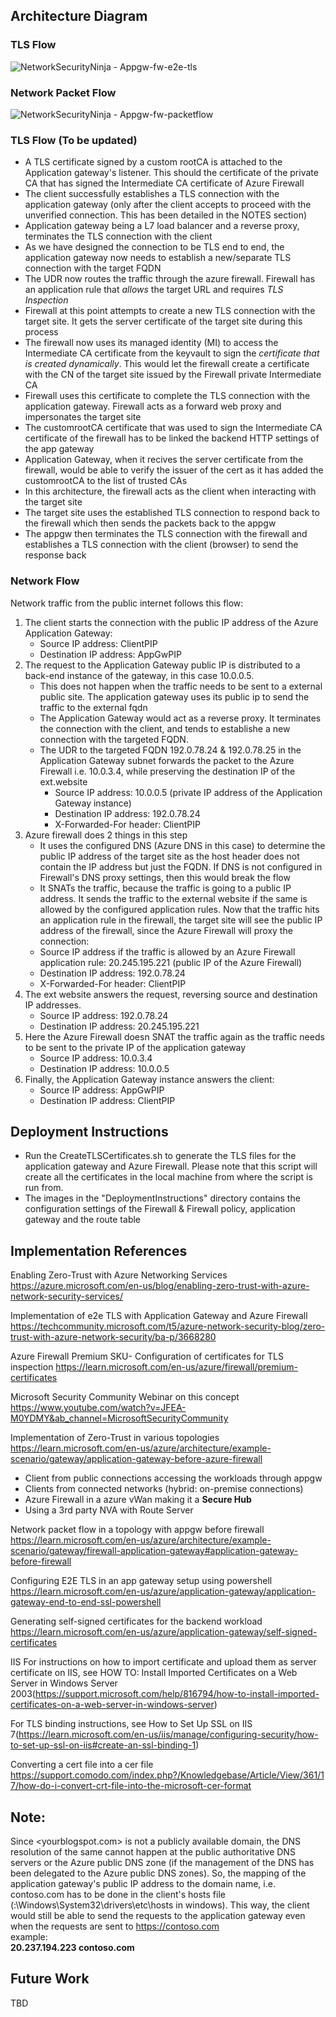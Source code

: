 ## Architecture Diagram
### TLS Flow
![NetworkSecurityNinja - Appgw-fw-e2e-tls](https://user-images.githubusercontent.com/13979783/210385376-310f8728-2d47-477e-8061-2badeb09ea96.png)

### Network Packet Flow
![NetworkSecurityNinja - Appgw-fw-packetflow](https://user-images.githubusercontent.com/13979783/210385277-a8e62633-13aa-416e-a68d-90d3c09efec2.png)


### TLS Flow (To be updated)
- A TLS certificate signed by a custom rootCA is attached to the Application gateway's listener. This should the certificate of the private CA that has signed the Intermediate CA certificate of Azure Firewall
- The client successfully establishes a TLS connection with the application gateway (only after the client accepts to proceed with the unverified connection. This has been detailed in the NOTES section)
- Application gateway being a L7 load balancer and a reverse proxy, terminates the TLS connection with the client
- As we have designed the connection to be TLS end to end, the application gateway now needs to establish a new/separate TLS connection with the target FQDN
- The UDR now routes the traffic through the azure firewall. Firewall has an application rule that *allows* the target URL and requires *TLS Inspection*
- Firewall at this point attempts to create a new TLS connection with the target site. It gets the server certificate of the target site during this process
- The firewall now uses its managed identity (MI) to access the Intermediate CA certificate from the keyvault to sign the *certificate that is created dynamically*. This would let the firewall create a certificate with the CN of the target site issued by the Firewall private Intermediate CA
- Firewall uses this certificate to complete the TLS connection with the application gateway. Firewall acts as a forward web proxy and impersonates the target site
- The customrootCA certificate that was used to sign the Intermediate CA certificate of the firewall has to be linked the backend HTTP settings of the app gateway
- Application Gateway, when it recives the server certificate from the firewall, would be able to verify the issuer of the cert as it has added the customrootCA to the list of trusted CAs
- In this architecture, the firewall acts as the client when interacting with the target site
- The target site uses the established TLS connection to respond back to the firewall which then sends the packets back to the appgw
- The appgw then terminates the TLS connection with the firewall and establishes a TLS connection with the client (browser) to send the response back

### Network Flow
Network traffic from the public internet follows this flow:

1. The client starts the connection with the public IP address of the Azure Application Gateway:
   - Source IP address: ClientPIP
   - Destination IP address: AppGwPIP
2. The request to the Application Gateway public IP is distributed to a back-end instance of the gateway, in this case 10.0.0.5.
   - This does not happen when the traffic needs to be sent to a external public site. The application gateway uses its public ip to send the traffic to the external fqdn
   - The Application Gateway would act as a reverse proxy. It terminates the connection with the client, and tends to establishe a new connection with the targeted FQDN.
   - The UDR to the targeted FQDN 192.0.78.24 & 192.0.78.25 in the Application Gateway subnet forwards the packet to the Azure Firewall i.e. 10.0.3.4, while preserving the destination IP of the ext.website
     - Source IP address: 10.0.0.5 (private IP address of the Application Gateway instance)
     - Destination IP address: 192.0.78.24
     - X-Forwarded-For header: ClientPIP
3. Azure firewall does 2 things in this step
   - It uses the configured DNS (Azure DNS in this case) to determine the public IP address of the target site as the host header does not contain the IP address but just the FQDN. If DNS is not configured in Firewall's DNS proxy settings, then this would break the flow 
   - It SNATs the traffic, because the traffic is going to a public IP address. It sends the traffic to the external website if the same is allowed by the configured application rules. Now that the traffic hits an application rule in the firewall, the target site will see the public IP address of the firewall, since the Azure Firewall will proxy the connection:
   - Source IP address if the traffic is allowed by an Azure Firewall application rule: 20.245.195.221 (public IP of the Azure Firewall)
   - Destination IP address: 192.0.78.24
   - X-Forwarded-For header: ClientPIP
4. The ext website answers the request, reversing source and destination IP addresses.
   - Source IP address: 192.0.78.24
   - Destination IP address: 20.245.195.221
5. Here the Azure Firewall doesn SNAT the traffic again as the traffic needs to be sent to the private IP of the application gateway
   - Source IP address: 10.0.3.4
   - Destination IP address: 10.0.0.5
6. Finally, the Application Gateway instance answers the client:
   - Source IP address: AppGwPIP
   - Destination IP address: ClientPIP  


## Deployment Instructions
- Run the CreateTLSCertificates.sh to generate the TLS files for the application gateway and Azure Firewall. Please note that this script will create all the certificates in the local machine from where the script is run from.  
- The images in the "DeploymentInstructions" directory contains the configuration settings of the Firewall & Firewall policy, application gateway and the route table

## Implementation References

Enabling Zero-Trust with Azure Networking Services
https://azure.microsoft.com/en-us/blog/enabling-zero-trust-with-azure-network-security-services/

Implementation of e2e TLS with Application Gateway and Azure Firewall
https://techcommunity.microsoft.com/t5/azure-network-security-blog/zero-trust-with-azure-network-security/ba-p/3668280

Azure Firewall Premium SKU- Configuration of certificates for TLS inspection
https://learn.microsoft.com/en-us/azure/firewall/premium-certificates

Microsoft Security Community Webinar on this concept
https://www.youtube.com/watch?v=JFEA-M0YDMY&ab_channel=MicrosoftSecurityCommunity

Implementation of Zero-Trust in various topologies
https://learn.microsoft.com/en-us/azure/architecture/example-scenario/gateway/application-gateway-before-azure-firewall  
- Client from public connections accessing the workloads through appgw
- Clients from connected networks (hybrid: on-premise connections)
- Azure Firewall in a azure vWan making it a **Secure Hub** 
- Using a 3rd party NVA with Route Server

Network packet flow in a topology with appgw before firewall
https://learn.microsoft.com/en-us/azure/architecture/example-scenario/gateway/firewall-application-gateway#application-gateway-before-firewall

Configuring E2E TLS in an app gateway setup using powershell
https://learn.microsoft.com/en-us/azure/application-gateway/application-gateway-end-to-end-ssl-powershell

Generating self-signed certificates for the backend workload
https://learn.microsoft.com/en-us/azure/application-gateway/self-signed-certificates

IIS
For instructions on how to import certificate and upload them as server certificate on IIS, see HOW TO: Install Imported Certificates on a Web Server in Windows Server 2003(https://support.microsoft.com/help/816794/how-to-install-imported-certificates-on-a-web-server-in-windows-server)

For TLS binding instructions, see How to Set Up SSL on IIS 7(https://learn.microsoft.com/en-us/iis/manage/configuring-security/how-to-set-up-ssl-on-iis#create-an-ssl-binding-1)

Converting a cert file into a cer file
https://support.comodo.com/index.php?/Knowledgebase/Article/View/361/17/how-do-i-convert-crt-file-into-the-microsoft-cer-format

## Note:
Since <yourblogspot.com> is not a publicly available domain, the DNS resolution of the same cannot happen at the public authoritative DNS servers or the Azure public DNS zone (if the management of the DNS has been delegated to the Azure public DNS zones). So, the mapping of the application gateway's public IP address to the domain name, i.e. contoso.com has to be done in the client's hosts file (<sysdrive>:\Windows\System32\drivers\etc\hosts in windows). This way, the client would still be able to send the requests to the application gateway even when the requests are sent to https://contoso.com  
example:  
**20.237.194.223 contoso.com**  
  
## Future Work
TBD

